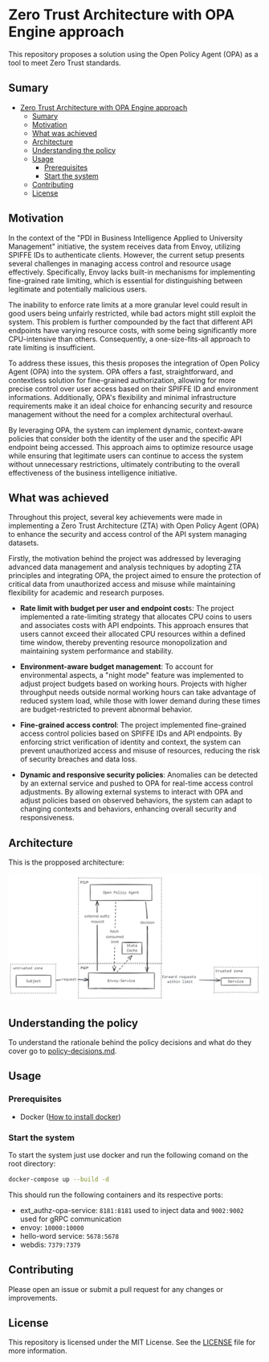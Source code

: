# Zero Trust Architecture with OPA Engine approach 

This repository proposes a solution using the Open Policy Agent (OPA) as a tool to meet Zero Trust standards. 
## Sumary

- [Zero Trust Architecture with OPA Engine approach](#zero-trust-architecture-with-opa-engine-approach)
  - [Sumary](#sumary)
  - [Motivation](#motivation)
  - [What was achieved](#what-was-achieved)
  - [Architecture](#architecture)
  - [Understanding the policy](#understanding-the-policy)
  - [Usage](#usage)
    - [Prerequisites](#prerequisites)
    - [Start the system](#start-the-system)
  - [Contributing](#contributing)
  - [License](#license)

## Motivation

In the context of the "PDI in Business Intelligence Applied to University Management" initiative, the system receives data from Envoy, utilizing SPIFFE IDs to authenticate clients. However, the current setup presents several challenges in managing access control and resource usage effectively. Specifically, Envoy lacks built-in mechanisms for implementing fine-grained rate limiting, which is essential for distinguishing between legitimate and potentially malicious users.

The inability to enforce rate limits at a more granular level could result in good users being unfairly restricted, while bad actors might still exploit the system. This problem is further compounded by the fact that different API endpoints have varying resource costs, with some being significantly more CPU-intensive than others. Consequently, a one-size-fits-all approach to rate limiting is insufficient.

To address these issues, this thesis proposes the integration of Open Policy Agent (OPA) into the system. OPA offers a fast, straightforward, and contextless solution for fine-grained authorization, allowing for more precise control over user access based on their SPIFFE ID and environment informations. Additionally, OPA's flexibility and minimal infrastructure requirements make it an ideal choice for enhancing security and resource management without the need for a complex architectural overhaul.

By leveraging OPA, the system can implement dynamic, context-aware policies that consider both the identity of the user and the specific API endpoint being accessed. This approach aims to optimize resource usage while ensuring that legitimate users can continue to access the system without unnecessary restrictions, ultimately contributing to the overall effectiveness of the business intelligence initiative.

## What was achieved

Throughout this project, several key achievements were made in implementing a Zero Trust Architecture (ZTA) with Open Policy Agent (OPA) to enhance the security and access control of the API system managing datasets. 

Firstly, the motivation behind the project was addressed by leveraging advanced data management and analysis techniques by adopting ZTA principles and integrating OPA, the project aimed to ensure the protection of critical data from unauthorized access and misuse while maintaining flexibility for academic and research purposes.

 - **Rate limit with budget per user and endpoint cost**s: The project implemented a rate-limiting strategy that allocates CPU coins to users and associates costs with API endpoints. This approach ensures that users cannot exceed their allocated CPU resources within a defined time window, thereby preventing resource monopolization and maintaining system performance and stability.

 - **Environment-aware budget management**: To account for environmental aspects, a "night mode" feature was implemented to adjust project budgets based on working hours. Projects with higher throughput needs outside normal working hours can take advantage of reduced system load, while those with lower demand during these times are budget-restricted to prevent abnormal behavior.

 - **Fine-grained access control**: The project implemented fine-grained access control policies based on SPIFFE IDs and API endpoints. By enforcing strict verification of identity and context, the system can prevent unauthorized access and misuse of resources, reducing the risk of security breaches and data loss.

 - **Dynamic and responsive security policies**: Anomalies can be detected by an external service and pushed to OPA for real-time access control adjustments. By allowing external systems to interact with OPA and adjust policies based on observed behaviors, the system can adapt to changing contexts and behaviors, enhancing overall security and responsiveness.

## Architecture

This is the propposed architecture:

![architecture](./assets/architecture.png)

## Understanding the policy

To understand the rationale behind the policy decisions and what do they cover go to [policy-decisions.md](./docs/policy-decisions.md).

## Usage

### Prerequisites

 - Docker ([How to install docker](https://docs.docker.com/engine/install/))

### Start the system

To start the system just use docker and run the following comand on the root directory:

```bash
docker-compose up --build -d
```

This should run the following containers and its respective ports:
 - ext_authz-opa-service: `8181:8181` used to inject data and `9002:9002` used for gRPC communication
 - envoy: `10000:10000`
 - hello-word service: `5678:5678`
 - webdis: `7379:7379`


## Contributing

Please open an issue or submit a pull request for any changes or improvements.

## License

This repository is licensed under the MIT License. See the [LICENSE](../LICENSE) file for more information.
